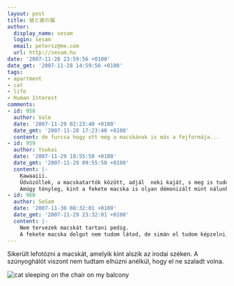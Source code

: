 ```yaml
---
layout: post
title: 彼と彼の猫
author:
  display_name: sesam
  login: sesam
  email: petersz@me.com
  url: http://sesam.hu
date: '2007-11-28 23:59:56 +0100'
date_gmt: '2007-11-28 14:59:56 +0100'
tags:
- apartment
- cat
- life
- Human Interest
comments:
- id: 958
  author: Vale
  date: '2007-11-29 02:23:40 +0100'
  date_gmt: '2007-11-28 17:23:40 +0100'
  content: de furcsa hogy ott még a macskának is más a fejformája...
- id: 959
  author: Youkai
  date: '2007-11-29 18:55:50 +0100'
  date_gmt: '2007-11-29 09:55:50 +0100'
  content: |-
    Kawaaiii.
    Üdvözöllek, a macskatartók között, adjál  neki kaját, s meg is tudod fogni. Amúgy mindig a macska választja a gazdiját, s nem fordítva, szerintem szimpi vagy neki,csak még nem bízik annyira benned.
    Amúgy tényleg, kint a fekete macska is olyan démonizált mint nálunk ?
- id: 960
  author: SeSam
  date: '2007-11-30 08:32:01 +0100'
  date_gmt: '2007-11-29 23:32:01 +0100'
  content: |-
    Nem tervezek macskát tartani pedig.
    A fekete macska dolgot nem tudom látod, de simán el tudom képzelni, hogy átvették a nyugati társadalmaktól.
---
```


Sikerült lefotózni a macskát, amelyik kint alszik az irodai széken. A szúnyoghálót viszont nem tudtam elhúzni anélkül, hogy el ne szaladt volna.

![cat sleeping on the chair on my balcony](http://www.sesam.hu.php5-19.dfw1-2.websitetestlink.com/wp-content/uploads/2007/11/mycat.jpg)
